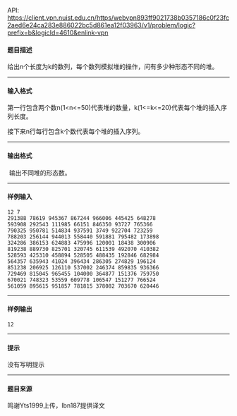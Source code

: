 API: https://client.vpn.nuist.edu.cn/https/webvpn893ff9021738b0357186c0f23fc2aed6e24ca283e886022bc5d861ea12f03963/v1/problem/logic?prefix=b&logicId=4610&enlink-vpn

#### 题目描述

给出n个长度为k的数列，每个数列模拟堆的操作，问有多少种形态不同的堆。

---

#### 输入格式

第一行包含两个数n(1<n<=50)代表堆的数量，k(1<=k<=20)代表每个堆的插入序列长度。

接下来n行每行包含k个数代表每个堆的插入序列。

---

#### 输出格式

 输出不同堆的形态数。

---

#### 样例输入
```
12 7
291388 78619 945367 867244 966006 445425 648278
593908 292543 111985 66151 846350 93727 765366
790325 950781 514834 937591 3749 922704 723259
788203 256144 944013 558440 591881 795482 173898
324286 386153 624883 475996 120001 18438 300906
819238 889730 825701 320745 611539 492070 410382
528593 425310 458894 528505 488435 192846 682984
564357 635943 41024 396434 286305 274829 196124
851238 206925 126110 537002 246374 859835 936366
729469 815045 965455 104000 364877 151376 759750
670021 748323 53559 609778 106547 151277 766524
561059 895615 951857 781815 378082 703670 620446

```

---

#### 样例输出
```
12
```

---

#### 提示

没有写明提示

---

#### 题目来源

鸣谢Yts1999上传，lbn187提供译文